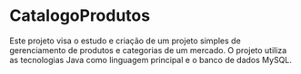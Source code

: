 # CatalogoProdutos
Este projeto visa o estudo e criação de um projeto simples de gerenciamento de produtos e categorias de um mercado. O projeto utiliza as tecnologias Java como linguagem principal e o banco de dados MySQL.
